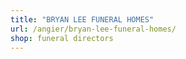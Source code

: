 ```yaml
---
title: "BRYAN LEE FUNERAL HOMES"
url: /angier/bryan-lee-funeral-homes/
shop: funeral directors
---
```

